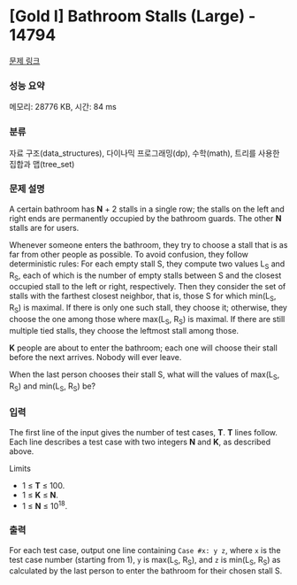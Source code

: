 # [Gold I] Bathroom Stalls (Large) - 14794 

[문제 링크](https://www.acmicpc.net/problem/14794) 

### 성능 요약

메모리: 28776 KB, 시간: 84 ms

### 분류

자료 구조(data_structures), 다이나믹 프로그래밍(dp), 수학(math), 트리를 사용한 집합과 맵(tree_set)

### 문제 설명

<p>A certain bathroom has <strong>N</strong> + 2 stalls in a single row; the stalls on the left and right ends are permanently occupied by the bathroom guards. The other <strong>N</strong> stalls are for users.</p>

<p>Whenever someone enters the bathroom, they try to choose a stall that is as far from other people as possible. To avoid confusion, they follow deterministic rules: For each empty stall S, they compute two values L<sub>S</sub> and R<sub>S</sub>, each of which is the number of empty stalls between S and the closest occupied stall to the left or right, respectively. Then they consider the set of stalls with the farthest closest neighbor, that is, those S for which min(L<sub>S</sub>, R<sub>S</sub>) is maximal. If there is only one such stall, they choose it; otherwise, they choose the one among those where max(L<sub>S</sub>, R<sub>S</sub>) is maximal. If there are still multiple tied stalls, they choose the leftmost stall among those.</p>

<p><strong>K</strong> people are about to enter the bathroom; each one will choose their stall before the next arrives. Nobody will ever leave.</p>

<p>When the last person chooses their stall S, what will the values of max(L<sub>S</sub>, R<sub>S</sub>) and min(L<sub>S</sub>, R<sub>S</sub>) be?</p>

### 입력 

 <p>The first line of the input gives the number of test cases, <strong>T</strong>. <strong>T</strong> lines follow. Each line describes a test case with two integers <strong>N</strong> and <strong>K</strong>, as described above.</p>

<p>Limits</p>

<ul>
	<li>1 ≤ <strong>T</strong> ≤ 100.</li>
	<li>1 ≤ <strong>K</strong> ≤ <strong>N</strong>.</li>
	<li>1 ≤ <strong>N</strong> ≤ 10<sup>18</sup>.</li>
</ul>

### 출력 

 <p>For each test case, output one line containing <code>Case #x: y z</code>, where <code>x</code> is the test case number (starting from 1), <code>y</code> is max(L<sub>S</sub>, R<sub>S</sub>), and <code>z</code> is min(L<sub>S</sub>, R<sub>S</sub>) as calculated by the last person to enter the bathroom for their chosen stall S.</p>

